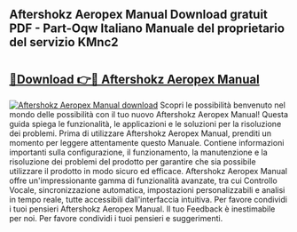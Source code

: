 ## Aftershokz Aeropex Manual Download gratuit PDF - Part-Oqw Italiano Manuale del proprietario del servizio KMnc2

# <h2><a href="http://dfd2h3n.blite.top/?on=Aftershokz+Aeropex+Manual">🔗Download 👉🔴 Aftershokz Aeropex Manual</a></h2>

[![Aftershokz Aeropex Manual download](https://i.imgur.com/lujVjoI.png)](http://dfd2h3n.blite.top/?on=Aftershokz+Aeropex+Manual)
Scopri le possibilità benvenuto nel mondo delle possibilità con il tuo nuovo Aftershokz Aeropex Manual! Questa guida spiega le funzionalità, le applicazioni e le soluzioni per la risoluzione dei problemi. Prima di utilizzare Aftershokz Aeropex Manual, prenditi un momento per leggere attentamente questo Manuale. Contiene informazioni importanti sulla configurazione, il funzionamento, la manutenzione e la risoluzione dei problemi del prodotto per garantire che sia possibile utilizzare il prodotto in modo sicuro ed efficace. Aftershokz Aeropex Manual offre un'impressionante gamma di funzionalità avanzate, tra cui Controllo Vocale, sincronizzazione automatica, impostazioni personalizzabili e analisi in tempo reale, tutte accessibili dall'interfaccia intuitiva. Per favore condividi i tuoi pensieri Aftershokz Aeropex Manual. Il tuo Feedback è inestimabile per noi. Per favore condividi i tuoi pensieri e suggerimenti.

